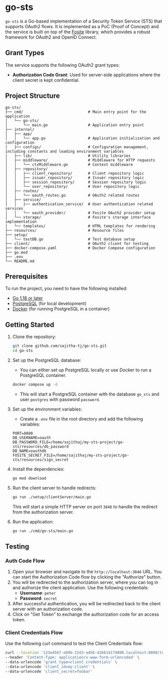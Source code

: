 # go-sts

`go-sts` is a Go-based implementation of a Security Token Service (STS) that supports OAuth2 flows. It is implemented as a PoC (Proof of Concept) and the service is built on top of the [Fosite](github.com/ory/fosite) library, which provides a robust framework for OAuth2 and OpenID Connect.

## Grant Types

The service supports the following OAuth2 grant types:
- **Authorization Code Grant**: Used for server-side applications where the client secret is kept confidential.

## Project Structure

```plaintext
go-sts/
├── cmd/                             # Main entry point for the application
│   └── go-sts/
│       └── main.go                  # Application entry point
├── internal/
│   ├── app/
│   │   └── app.go                   # Application initialization and configuration
│   ├── configs/                     # Configuration management, including constants and loading environment variables
│   ├── lib/                         # Utility libraries
│   ├── middleware/                  # Middleware for HTTP requests
│   │   └── ctxMiddleware.go         # Context middleware
│   ├── repository/
│   │   ├── client_repository/       # Client repository logic
│   │   ├── issuer_repository/       # Issuer repository logic
│   │   ├── session_repository/      # Session repository logic
│   │   └── user_repository/         # User repository logic
│   ├── routes/
│   │   └── oauth_routes.go          # OAuth2 related routes
│   ├── service/
│   │   ├── authentication_service/  # User authentication related services
│   │   └── oauth_provider/          # Fosite OAuth2 provider setup
│   └── storage/                     # Fosite's storage interface implementation
|   └── templates/                   # HTML templates for rendering
├── resources/                       # Resource files
├── setup/
│   └── testDB.go                    # Test database setup
├── client/                          # OAuth2 client for testing
├── docker-compose.yaml              # Docker Compose configuration
├── go.mod
├── .env
└── README.md
```

## Prerequisites

To run the project, you need to have the following installed:

- [Go 1.18 or later](https://golang.org/dl/)
- [PostgreSQL](https://www.postgresql.org/download/) (for local development)
- [Docker](https://www.docker.com/get-started) (for running PostgreSQL in a container)

## Getting Started

1. Clone the repository:

   ```bash
   git clone github.com/sajitha-tj/go-sts.git
   cd go-sts
   ```

2. Set up the PostgreSQL database:
   - You can either set up PostgreSQL locally or use Docker to run a PostgreSQL container.

   ```bash
   docker compose up -d
   ```
    - This will start a PostgreSQL container with the database `go_sts` and user `postgres` with password `password`.

3. Set up the environment variables:
   - Create a `.env` file in the root directory and add the following variables:

   ```plaintext
   PORT=8080
   DB_USERNAME=oauth
   DB_PASSWORD_FILE=/home/sajithaj/my-sts-project/go-sts/resources/db_password
   DB_NAME=oauthdb
   FOSITE_SECRET_FILE=/home/sajithaj/my-sts-project/go-sts/resources/sign_secret
   ```

4. Install the dependencies:

   ```bash
   go mod download
   ```

5. Run the client server to handle redirects:

    ```bash
    go run ./setup/clientServer/main.go
    ```
    This will start a simple HTTP server on port `3846` to handle the redirect from the authorization server.

6. Run the application:
    
    ```bash
    go run ./cmd/go-sts/main.go
    ```

## Testing

### Auth Code Flow

1. Open your browser and navigate to the `http://localhost:3846` URL. You can start the Authorization Code flow by clicking the "Authorize" button.
2. You will be redirected to the authorization server, where you can log in and authorize the client application. Use the following credentials:
   - **Username**: `peter`
   - **Password**: `secret`
3. After successful authentication, you will be redirected back to the client server with an authorization code.
4. Click on "Get Token" to exchange the authorization code for an access token.

### Client Credentials Flow

Use the following curl command to test the Client Credentials flow:

```bash
curl --location '123e4567-e89b-12d3-a456-426614174000.localhost:8080/token' \
--header 'Content-Type: application/x-www-form-urlencoded' \
--data-urlencode 'grant_type=client_credentials' \
--data-urlencode 'client_id=my-client' \
--data-urlencode 'client_secret=foobar'
```
